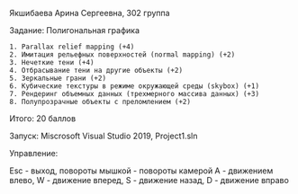 Якшибаева Арина Сергеевна, 302 группа 

Задание: Полигональная графика

	1. Parallax relief mapping (+4)
	2. Имитация рельефных поверхностей (normal mapping) (+2)
	3. Нечеткие тени (+4)
	4. Отбрасывание тени на другие объекты (+2)
	5. Зеркальные грани (+2)
	6. Кубические текстуры в режиме окружающей среды (skybox) (+1)
	7. Рендеринг объемных данных (трехмерного массива данных) (+3)
	8. Полупрозрачные объекты с преломлением (+2)

Итого: 20 баллов


Запуск: Miscrosoft Visual Studio 2019, Project1.sln

Управление:

Esc - выход, повороты мышкой - повороты камерой
A - движением влево, W - движение вперед, S - движение назад, D - движение вправо
